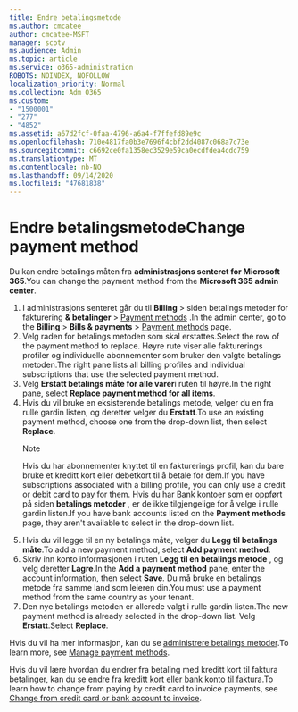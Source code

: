 ```yaml
---
title: Endre betalingsmetode
ms.author: cmcatee
author: cmcatee-MSFT
manager: scotv
ms.audience: Admin
ms.topic: article
ms.service: o365-administration
ROBOTS: NOINDEX, NOFOLLOW
localization_priority: Normal
ms.collection: Adm_O365
ms.custom:
- "1500001"
- "277"
- "4852"
ms.assetid: a67d2fcf-0faa-4796-a6a4-f7ffefd89e9c
ms.openlocfilehash: 710e4817fa0b3e7696f4cbf2dd4087c068a7c73e
ms.sourcegitcommit: c6692ce0fa1358ec3529e59ca0ecdfdea4cdc759
ms.translationtype: MT
ms.contentlocale: nb-NO
ms.lasthandoff: 09/14/2020
ms.locfileid: "47681838"
---
```

# <a name="change-payment-method"></a><span data-ttu-id="4b1c4-102">Endre betalingsmetode</span><span class="sxs-lookup"><span data-stu-id="4b1c4-102">Change payment method</span></span>

<span data-ttu-id="4b1c4-103">Du kan endre betalings måten fra **administrasjons senteret for Microsoft 365**.</span><span class="sxs-lookup"><span data-stu-id="4b1c4-103">You can change the payment method from the **Microsoft 365 admin center**.</span></span>
  
1. <span data-ttu-id="4b1c4-104">I administrasjons senteret går du til **Billing**  >  siden betalings metoder for fakturering **& betalinger**  >  [Payment methods](https://go.microsoft.com/fwlink/p/?linkid=2018806) .</span><span class="sxs-lookup"><span data-stu-id="4b1c4-104">In the admin center, go to the **Billing** > **Bills & payments** > [Payment methods](https://go.microsoft.com/fwlink/p/?linkid=2018806) page.</span></span>
2. <span data-ttu-id="4b1c4-105">Velg raden for betalings metoden som skal erstattes.</span><span class="sxs-lookup"><span data-stu-id="4b1c4-105">Select the row of the payment method to replace.</span></span> <span data-ttu-id="4b1c4-106">Høyre rute viser alle fakturerings profiler og individuelle abonnementer som bruker den valgte betalings metoden.</span><span class="sxs-lookup"><span data-stu-id="4b1c4-106">The right pane lists all billing profiles and individual subscriptions that use the selected payment method.</span></span>
3. <span data-ttu-id="4b1c4-107">Velg **Erstatt betalings måte for alle varer**i ruten til høyre.</span><span class="sxs-lookup"><span data-stu-id="4b1c4-107">In the right pane, select **Replace payment method for all items**.</span></span>
4. <span data-ttu-id="4b1c4-108">Hvis du vil bruke en eksisterende betalings metode, velger du en fra rulle gardin listen, og deretter velger du **Erstatt**.</span><span class="sxs-lookup"><span data-stu-id="4b1c4-108">To use an existing payment method, choose one from the drop-down list, then select **Replace**.</span></span>
    > [!NOTE]
    > <span data-ttu-id="4b1c4-109">Hvis du har abonnementer knyttet til en fakturerings profil, kan du bare bruke et kreditt kort eller debetkort til å betale for dem.</span><span class="sxs-lookup"><span data-stu-id="4b1c4-109">If you have subscriptions associated with a billing profile, you can only use a credit or debit card to pay for them.</span></span> <span data-ttu-id="4b1c4-110">Hvis du har Bank kontoer som er oppført på siden **betalings metoder** , er de ikke tilgjengelige for å velge i rulle gardin listen.</span><span class="sxs-lookup"><span data-stu-id="4b1c4-110">If you have bank accounts listed on the **Payment methods** page, they aren't available to select in the drop-down list.</span></span>
5. <span data-ttu-id="4b1c4-111">Hvis du vil legge til en ny betalings måte, velger du **Legg til betalings måte**.</span><span class="sxs-lookup"><span data-stu-id="4b1c4-111">To add a new payment method, select **Add payment method**.</span></span>
6. <span data-ttu-id="4b1c4-112">Skriv inn konto informasjonen i ruten **Legg til en betalings metode** , og velg deretter **Lagre**.</span><span class="sxs-lookup"><span data-stu-id="4b1c4-112">In the **Add a payment method** pane, enter the account information, then select **Save**.</span></span> <span data-ttu-id="4b1c4-113">Du må bruke en betalings metode fra samme land som leieren din.</span><span class="sxs-lookup"><span data-stu-id="4b1c4-113">You must use a payment method from the same country as your tenant.</span></span>
7. <span data-ttu-id="4b1c4-114">Den nye betalings metoden er allerede valgt i rulle gardin listen.</span><span class="sxs-lookup"><span data-stu-id="4b1c4-114">The new payment method is already selected in the drop-down list.</span></span> <span data-ttu-id="4b1c4-115">Velg **Erstatt**.</span><span class="sxs-lookup"><span data-stu-id="4b1c4-115">Select **Replace**.</span></span>

<span data-ttu-id="4b1c4-116">Hvis du vil ha mer informasjon, kan du se [administrere betalings metoder](https://docs.microsoft.com/microsoft-365/commerce/billing-and-payments/manage-payment-methods).</span><span class="sxs-lookup"><span data-stu-id="4b1c4-116">To learn more, see [Manage payment methods](https://docs.microsoft.com/microsoft-365/commerce/billing-and-payments/manage-payment-methods).</span></span>

<span data-ttu-id="4b1c4-117">Hvis du vil lære hvordan du endrer fra betaling med kreditt kort til faktura betalinger, kan du se [endre fra kreditt kort eller bank konto til faktura](https://docs.microsoft.com/microsoft-365/commerce/billing-and-payments/change-payment-method#change-from-credit-card-or-bank-account-to-invoice).</span><span class="sxs-lookup"><span data-stu-id="4b1c4-117">To learn how to change from paying by credit card to invoice payments, see [Change from credit card or bank account to invoice](https://docs.microsoft.com/microsoft-365/commerce/billing-and-payments/change-payment-method#change-from-credit-card-or-bank-account-to-invoice).</span></span>